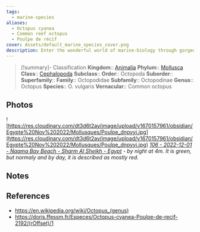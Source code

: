 ```yaml
---
tags:
  - marine-species
aliases:
  - Octopus cyanea
  - Common reef octopus
  - Poulpe de récif
cover: Assets/default_marine_species_cover.png
description: Enter the wonderful world of marine-biology through gorgeous underwater pictures of marine animals.
---
```

> [!summary]- Classification
**Kingdom**:: [Animalia](Animalia.md)
**Phylum**:: [Mollusca](Mollusca.md)
**Class**:: [Cephalopoda](Cephalopoda.md)
**Subclass**:: 
**Order**:: Octopoda
**Suborder**:: 
**Superfamily**::
**Family**:: Octopodidae
**Subfamily**:: Octopodinae
**Genus**:: Octopus
**Species**:: O. vulgaris
**Vernacular**:: Common octopus 

## Photos
![https://res.cloudinary.com/dt3d6t2ay/image/upload/v1670157961/obsidian/Egypte%20Nov%202022/Mollusques/Poulpe_dnpyyi.jpg](https://res.cloudinary.com/dt3d6t2ay/image/upload/v1670157961/obsidian/Egypte%20Nov%202022/Mollusques/Poulpe_dnpyyi.jpg)
*[106 - 2022-12-01 - Naama Bay Beach - Sharm Al Sheikh - Egypt](106%20-%202022-12-01%20-%20Naama%20Bay%20Beach%20-%20Sharm%20Al%20Sheikh%20-%20Egypt.md) - by night at 4m. It is green, but normaly and by day, it is described as mostly red.*
## Notes

## References
- https://en.wikipedia.org/wiki/Octopus_(genus)
- https://doris.ffessm.fr/Especes/Octopus-cyanea-Poulpe-de-recif-2192/(rOffset)/1